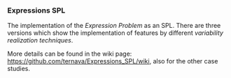 ### Expressions SPL

The implementation of the <i>Expression Problem</i> as an SPL. There are three versions which show the implementation of features by different <i>variability realization techniques</i>.  

More details can be found in the wiki page: https://github.com/ternava/Expressions_SPL/wiki, also for the other case studies.
